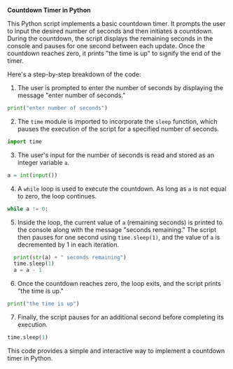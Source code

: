 **Countdown Timer in Python**

This Python script implements a basic countdown timer. It prompts the user to input the desired number of seconds and then initiates a countdown. During the countdown, the script displays the remaining seconds in the console and pauses for one second between each update. Once the countdown reaches zero, it prints "the time is up" to signify the end of the timer.

Here's a step-by-step breakdown of the code:

1. The user is prompted to enter the number of seconds by displaying the message "enter number of seconds."

```python
print("enter number of seconds")
```

2. The `time` module is imported to incorporate the `sleep` function, which pauses the execution of the script for a specified number of seconds.

```python
import time
```

3. The user's input for the number of seconds is read and stored as an integer variable `a`.

```python
a = int(input())
```

4. A `while` loop is used to execute the countdown. As long as `a` is not equal to zero, the loop continues.

```python
while a != 0:
```

5. Inside the loop, the current value of `a` (remaining seconds) is printed to the console along with the message "seconds remaining." The script then pauses for one second using `time.sleep(1)`, and the value of `a` is decremented by 1 in each iteration.

```python
  print(str(a) + " seconds remaining")
  time.sleep(1)
  a = a - 1
```

6. Once the countdown reaches zero, the loop exits, and the script prints "the time is up."

```python
print("the time is up")
```

7. Finally, the script pauses for an additional second before completing its execution.

```python
time.sleep(1)
```

This code provides a simple and interactive way to implement a countdown timer in Python.
